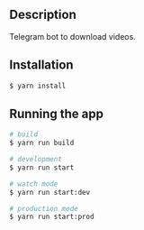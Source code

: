 ## Description

Telegram bot to download videos.

## Installation

```bash
$ yarn install
```

## Running the app

```bash
# build 
$ yarn run build

# development
$ yarn run start

# watch mode
$ yarn run start:dev

# production mode
$ yarn run start:prod
```
